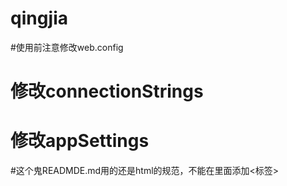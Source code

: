 # qingjia
#使用前注意修改web.config
#    修改connectionStrings
#    修改appSettings
#这个鬼READMDE.md用的还是html的规范，不能在里面添加<标签>
